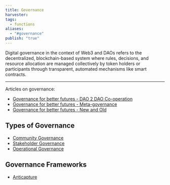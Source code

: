 ```yaml
---
title: Governance
harvester: 
tags:
  - functions
aliases:
  - "#governance"
publish: "true"
---
```


Digital governance in the context of Web3 and DAOs refers to the decentralized, blockchain-based system where rules, decisions, and resource allocation are managed collectively by token holders or participants through transparent, automated mechanisms like smart contracts.

---

Articles on governance:

- [Governance for better futures - DAO 2 DAO Co-operation](../artifacts/Governance%2520for%2520better%2520futures%2520-%2520DAO%25202%2520DAO%2520Co-operation.md#)
- [Governance for better futures - Meta-governance](../artifacts/Governance%2520for%2520better%2520futures%2520-%2520Meta-governance.md#)
- [Governance for better futures - New and Old](../artifacts/Governance%2520for%2520better%2520futures%2520-%2520New%2520and%2520Old.md#)

## Types of Governance

- [Community Governance](../notes/primitives/patterns/Community%2520Governance.md#)
- [Stakeholder Governance](Stakeholder%2520Governance.md#)
- [Operational Governance](../notes/primitives/patterns/Operational%2520Governance.md#)

## Governance Frameworks

- [Anticapture](../library/Anticapture.md#)
